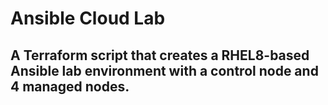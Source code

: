 # Ansible Cloud Lab

## A Terraform script that creates a RHEL8-based Ansible lab environment with a control node and 4 managed nodes.
